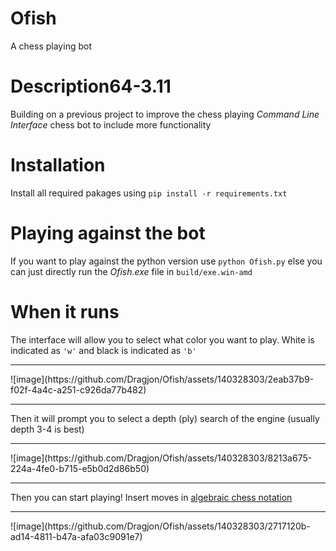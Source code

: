 # Ofish
 A chess playing bot
# Description64-3.11
Building on a previous project to improve the chess playing *Command Line Interface* chess bot to include more functionality
# Installation
Install all required pakages using `pip install -r requirements.txt`
# Playing against the bot
If you want to play against the python version use `python Ofish.py` else you can just directly run the *Ofish.exe* file in `build/exe.win-amd`
# When it runs
The interface will allow you to select what color you want to play. White is indicated as `'w'` and black is indicated as `'b'`
<hr />
![image](https://github.com/Dragjon/Ofish/assets/140328303/2eab37b9-f02f-4a4c-a251-c926da77b482)
<hr />
Then it will prompt you to select a depth (ply) search of the engine (usually depth 3-4 is best)
<hr />
![image](https://github.com/Dragjon/Ofish/assets/140328303/8213a675-224a-4fe0-b715-e5b0d2d86b50)
<hr />
Then you can start playing! Insert moves in <a href="https://en.wikipedia.org/wiki/Algebraic_notation_(chess)">algebraic chess notation</a><br>
<hr />
![image](https://github.com/Dragjon/Ofish/assets/140328303/2717120b-ad14-4811-b47a-afa03c9091e7)
